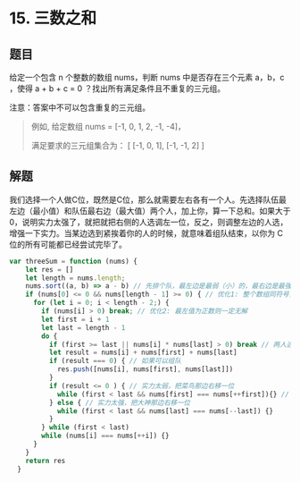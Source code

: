 # 15. 三数之和

## 题目

给定一个包含 n 个整数的数组 nums，判断 nums 中是否存在三个元素 a，b，c ，使得 a + b + c = 0 ？找出所有满足条件且不重复的三元组。

注意：答案中不可以包含重复的三元组。

> 例如, 给定数组 nums = \[-1, 0, 1, 2, -1, -4\]，
>
> 满足要求的三元组集合为： \[ \[-1, 0, 1\], \[-1, -1, 2\] \]

## 解题

我们选择一个人做C位，既然是C位，那么就需要左右各有一个人。先选择队伍最左边（最小值）和队伍最右边（最大值）两个人，加上你，算一下总和。如果大于 0，说明实力太强了，就把就把右侧的人选调左一位，反之，则调整左边的人选，增强一下实力。当某边选到紧挨着你的人的时候，就意味着组队结束，以你为 C位的所有可能都已经尝试完毕了。

```javascript
var threeSum = function (nums) {
    let res = []
    let length = nums.length;
    nums.sort((a, b) => a - b) // 先排个队，最左边是最弱（小）的，最右边是最强(大)的
    if (nums[0] <= 0 && nums[length - 1] >= 0) { // 优化1: 整个数组同符号，则无解
      for (let i = 0; i < length - 2;) {
        if (nums[i] > 0) break; // 优化2: 最左值为正数则一定无解
        let first = i + 1
        let last = length - 1
        do {
          if (first >= last || nums[i] * nums[last] > 0) break // 两人选相遇，或者三人同符号，则退出
          let result = nums[i] + nums[first] + nums[last]
          if (result === 0) { // 如果可以组队
            res.push([nums[i], nums[first], nums[last]])
          }
          if (result <= 0 ) { // 实力太弱，把菜鸟那边右移一位
            while (first < last && nums[first] === nums[++first]){} // 如果相等就跳过
          } else { // 实力太强，把大神那边右移一位
            while (first < last && nums[last] === nums[--last]) {}
          }
        } while (first < last)
        while (nums[i] === nums[++i]) {}
      }
    }
    return res
  }
```



